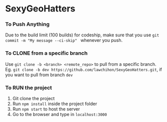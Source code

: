 # SexyGeoHatters
### To Push Anything
Due to the build limit (100 builds) for codeship, make sure that you use `git commit -m "My message --ci-skip" `
whenever you push.  

### To CLONE from a specific branch
Use `git clone -b <branch> <remote_repo>` to pull from a specific branch.  
Eg. `git clone -b dev https://github.com/lawchihon/SexyGeoHatters.git`, if you want to pull from branch `dev`  

### To RUN the project
1. Git clone the project  
2. Run `npm install` inside the project folder  
3. Run `npm start` to host the server  
4. Go to the browser and type in `localhost:3000`